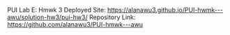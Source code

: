 PUI Lab E: Hmwk 3
Deployed Site: https://alanawu3.github.io/PUI-hwmk---awu/solution-hw3/pui-hw3/
Repository Link: https://github.com/alanawu3/PUI-hmwk---awu